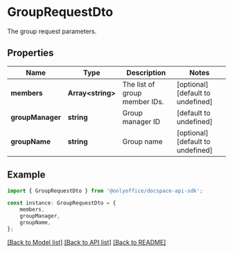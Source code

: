 # GroupRequestDto

The group request parameters.

## Properties

Name | Type | Description | Notes
------------ | ------------- | ------------- | -------------
**members** | **Array&lt;string&gt;** | The list of group member IDs. | [optional] [default to undefined]
**groupManager** | **string** | Group manager ID | [default to undefined]
**groupName** | **string** | Group name | [optional] [default to undefined]

## Example

```typescript
import { GroupRequestDto } from '@onlyoffice/docspace-api-sdk';

const instance: GroupRequestDto = {
    members,
    groupManager,
    groupName,
};
```

[[Back to Model list]](../README.md#documentation-for-models) [[Back to API list]](../README.md#documentation-for-api-endpoints) [[Back to README]](../README.md)
